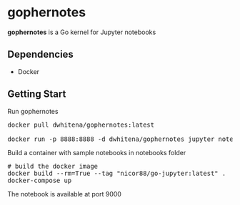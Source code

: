 # gophernotes
__gophernotes__ is a Go kernel for Jupyter notebooks

## Dependencies

*   Docker


## Getting Start
Run gophernotes
<pre>
docker pull dwhitena/gophernotes:latest

docker run -p 8888:8888 -d dwhitena/gophernotes jupyter notebook --no-browser --ip=0.0.0.0
</pre>


Build a container with sample notebooks in notebooks folder
<pre>
# build the docker image
docker build --rm=True --tag "nicor88/go-jupyter:latest" .
docker-compose up
</pre>

The notebook is available at port 9000
